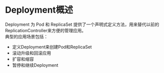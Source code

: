 # Deployment概述
Deployment 为 Pod 和 ReplicaSet 提供了一个声明式定义方法，用来替代以前的ReplicationController来方便的管理应用。  
典型的应用场景包括：  
- 定义Deployment来创建Pod和ReplicaSet  
- 滚动升级和回滚应用  
- 扩容和缩容  
- 暂停和继续Deployment  


